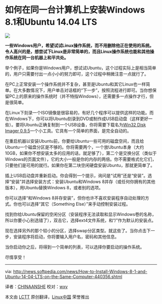 如何在同一台计算机上安装Windows 8.1和Ubuntu 14.04 LTS
================================================================================
                 
![](http://i1-news.softpedia-static.com/images/news2/How-to-Install-Windows-8-1-and-Ubuntu-14-04-LTS-on-the-Same-Computer-440356-2.jpg)

**一些Windows用户，希望试试Linux操作系统，而不用删除他正在使用的系统。令人高兴的是，想尝试下Linux是非常简单的，而且Linux操作系统也能和其他操作系统在同一台机器上和平共处。**

举个例子，如果你是Windows用户，想试试Ubuntu，这个过程实际上是相当简单的，用户只需要付出一点小小的努力即可，这个过程中稍微注意一点就行了。

在PC上正常安装一个操作系统并不复杂，甚至是Ubuntu和其它Linux也一样简单。在大多数情况下，用户单击对话框的“下一步”，按照流程进行即可。当你想保留PC上的原来的操作系统时（并不特指Windows），还需要多一点操作才行，但是很简单。
       
在Linux下刻录一个ISO镜像是很容易的，有好几个程序可以提供这样的功能。而在Windows下，你可以将Ubuntu刻录到DVD或制作成USB启动盘（这样更好一些）。要将Ubuntu正确复制到一个USB设备，你将需要下载名为[Win32 Disk Imager 0.9.5][1]一个小工具。它具有一个简单的界面，是完全自动的。

在重启机器以安装Ubuntu前，你要给Ubuntu一些可用的磁盘空间，而且给Ubuntu一个磁盘分区是不够的。你将需要两个，一个放Ubuntu本身（大约10GB，如果你不想安装太多的应用的话，就足够了），第二个是交换分区（类似于Windows的页面文件），它的大小一般是你的内存的两倍。你不需要格式化它们，只要他们是可用的就行。如果你在第二块空闲硬盘安装Ubuntu，那就更简单了。

插上USB启动盘并重新启动。你会得到一个提示，询问是“试用”还是“安装”。选择“安装”并选择安装方式：安装Ubuntu和Windows 8并存（或任何你拥有的其他版本），用Ubuntu替换Windows 8，或者别的选项。
         
你可以选择“和Windows 8并存安装”，但你也许不喜欢安装程序自动处理的方式。你也可以选择“其它（Something Else）”来手动控制安装过程。

找到你给Ubuntu保留的空闲分区（安装程序无法读取和显示Windows卷的名称，所以你要小心别选错了），双击它，选择ext4文件系统，和“/”作为默认的安装点。
         
现在选择另外的那个较小的分区，选择swap分区类型。就这些了。当你点击下一步，安装程序将启动，你将要输入用户名，密码和其他信息。
         
当你启动你之后，将得到一个简单的列表，可以选择你要启动的操作系统。
        
尽情享受！

------------------

via: http://news.softpedia.com/news/How-to-Install-Windows-8-1-and-Ubuntu-14-04-LTS-on-the-Same-Computer-440356.shtml

译者：[CHINAANSHE](https://github.com/CHINAANSHE) 校对：[wxy](https://github.com/wxy)

本文由 [LCTT](https://github.com/LCTT/TranslateProject) 原创翻译，[Linux中国](http://linux.cn/) 荣誉推出

[1]:http://www.softpedia.com/get/CD-DVD-Tools/Data-CD-DVD-Burning/Win32-Disk-Imager.shtml
